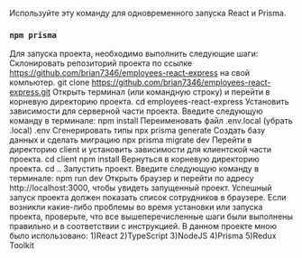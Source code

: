 Используйте эту команду для одновременного запуска React и Prisma.
### `npm prisma`
Для запуска проекта, необходимо выполнить следующие шаги:
Склонировать репозиторий проекта по ссылке https://github.com/brian7346/employees-react-express на свой компьютер.
git clone https://github.com/brian7346/employees-react-express.git
Открыть терминал (или командную строку) и перейти в корневую директорию проекта.
cd employees-react-express
Установить зависимости для серверной части проекта. Введите следующую команду в терминале:
npm install
Переименовать файл .env.local (убрать .local)
.env
Сгенерировать типы
npx prisma generate
Создать базу данных и сделать миграцию
npx prisma migrate dev
Перейти в директорию client и установить зависимости для клиентской части проекта.
cd client
npm install
Вернуться в корневую директорию проекта.
cd ..
Запустить проект. Введите следующую команду в терминале:
npm run dev
Открыть браузер и перейти по адресу http://localhost:3000, чтобы увидеть запущенный проект.
Успешный запуск проекта должен показать список сотрудников в браузере. Если возникли какие-либо проблемы во время установки или запуска проекта, проверьте, что все вышеперечисленные шаги были выполнены правильно и в соответствии с инструкцией.
В данном проекте мною было использовано:
1)React
2)TypeScript
3)NodeJS
4)Prisma
5)Redux Toolkit


